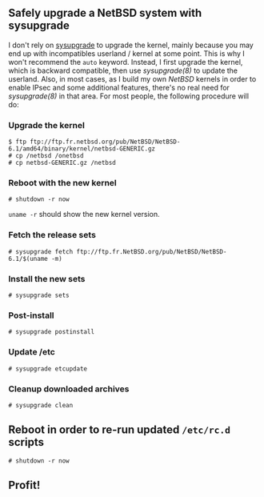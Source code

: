 ## Safely upgrade a NetBSD system with sysupgrade

I don't rely on [sysupgrade](http://blog.netbsd.org/tnf/entry/introducing_sysbuild_and_sysupgrade) to upgrade the kernel, mainly because you may end up with incompatibles userland / kernel at some point. This is why I won't recommend the `auto` keyword. Instead, I first upgrade the kernel, which is backward compatible, then use *sysupgrade(8)* to update the userland.
Also, in most cases, as I build my own *NetBSD* kernels in order to enable IPsec and some additional features, there's no real need for *sysupgrade(8)* in that area.
For most people, the following procedure will do:

### Upgrade the kernel

```
$ ftp ftp://ftp.fr.netbsd.org/pub/NetBSD/NetBSD-6.1/amd64/binary/kernel/netbsd-GENERIC.gz
# cp /netbsd /onetbsd
# cp netbsd-GENERIC.gz /netbsd
```

### Reboot with the new kernel

```
# shutdown -r now
```

`uname -r` should show the new kernel version.

### Fetch the release sets

```
# sysupgrade fetch ftp://ftp.fr.NetBSD.org/pub/NetBSD/NetBSD-6.1/$(uname -m)
```

### Install the new sets

```
# sysupgrade sets
```

### Post-install

```
# sysupgrade postinstall
```

### Update /etc

```
# sysupgrade etcupdate
```

### Cleanup downloaded archives

```
# sysupgrade clean
```

## Reboot in order to re-run updated `/etc/rc.d` scripts

```
# shutdown -r now
```

## Profit!
